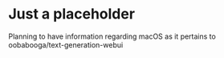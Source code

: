 # Just a placeholder

Planning to have information regarding macOS as it pertains to oobabooga/text-generation-webui

